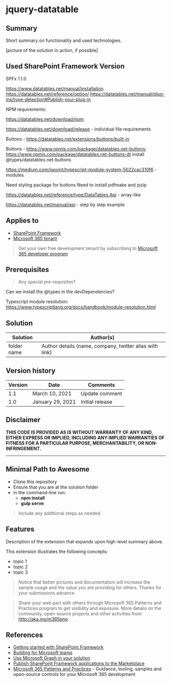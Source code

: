 # jquery-datatable

## Summary

Short summary on functionality and used technologies.

[picture of the solution in action, if possible]

## Used SharePoint Framework Version

SPFx 1.1.0

https://www.datatables.net/manual/installation
https://datatables.net/reference/option/
https://datatables.net/manual/plug-ins/type-detection#Publish-your-plug-in



NPM requirements:

https://datatables.net/download/npm

https://datatables.net/download/release - individual file requirements

Buttons - https://datatables.net/extensions/buttons/built-in

Buttons - https://www.npmjs.com/package/datatables.net-buttons; 
 https://www.npmjs.com/package/datatables.net-buttons-dt
install @types/datatables.net-buttons

https://medium.com/jspoint/typescript-module-system-5022cac310f6 - modules

Need styling package for buttons
Need to install pdfmake and jszip

https://datatables.net/reference/type/DataTables.Api - array-like

https://datatables.net/manual/api - step by step example

## Applies to

- [SharePoint Framework](https://aka.ms/spfx)
- [Microsoft 365 tenant](https://docs.microsoft.com/en-us/sharepoint/dev/spfx/set-up-your-developer-tenant)

> Get your own free development tenant by subscribing to [Microsoft 365 developer program](http://aka.ms/o365devprogram)

## Prerequisites

> Any special pre-requisites?

Can we install the @types in the devDependencies?

Typescript module resolution: https://www.typescriptlang.org/docs/handbook/module-resolution.html

## Solution

Solution|Author(s)
--------|---------
folder name | Author details (name, company, twitter alias with link)

## Version history

Version|Date|Comments
-------|----|--------
1.1|March 10, 2021|Update comment
1.0|January 29, 2021|Initial release

## Disclaimer

**THIS CODE IS PROVIDED *AS IS* WITHOUT WARRANTY OF ANY KIND, EITHER EXPRESS OR IMPLIED, INCLUDING ANY IMPLIED WARRANTIES OF FITNESS FOR A PARTICULAR PURPOSE, MERCHANTABILITY, OR NON-INFRINGEMENT.**

---

## Minimal Path to Awesome

- Clone this repository
- Ensure that you are at the solution folder
- in the command-line run:
  - **npm install**
  - **gulp serve**

> Include any additional steps as needed.

## Features

Description of the extension that expands upon high-level summary above.

This extension illustrates the following concepts:

- topic 1
- topic 2
- topic 3

> Notice that better pictures and documentation will increase the sample usage and the value you are providing for others. Thanks for your submissions advance.

> Share your web part with others through Microsoft 365 Patterns and Practices program to get visibility and exposure. More details on the community, open-source projects and other activities from http://aka.ms/m365pnp.

## References

- [Getting started with SharePoint Framework](https://docs.microsoft.com/en-us/sharepoint/dev/spfx/set-up-your-developer-tenant)
- [Building for Microsoft teams](https://docs.microsoft.com/en-us/sharepoint/dev/spfx/build-for-teams-overview)
- [Use Microsoft Graph in your solution](https://docs.microsoft.com/en-us/sharepoint/dev/spfx/web-parts/get-started/using-microsoft-graph-apis)
- [Publish SharePoint Framework applications to the Marketplace](https://docs.microsoft.com/en-us/sharepoint/dev/spfx/publish-to-marketplace-overview)
- [Microsoft 365 Patterns and Practices](https://aka.ms/m365pnp) - Guidance, tooling, samples and open-source controls for your Microsoft 365 development
